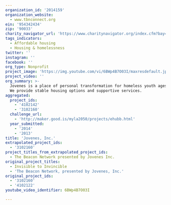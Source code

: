 ```yaml
---
organization_id: '2014159'
organization_website:
  - www.tbnconnect.org
ein: '954342434'
zip: '90033'
charity_navigator_url: 'https://www.charitynavigator.org/index.cfm?bay=search.profile&ein=954342434'
tags_indicators:
  - Affordable housing
  - Housing & homelessness
twitter: ''
instagram: ''
facebook: ''
org_type: Nonprofit
project_image: 'https://img.youtube.com/vi/6BWp4B7O03I/maxresdefault.jpg'
project_video: ''
org_summary: >-
  Jovenes is a place of personal transformation for homeless youth ages 18-25.
  We provide stable housing options and supportive services.
aggregated:
  project_ids:
    - '4102142'
    - '3102160'
  challenge_url:
    - 'http://maker.good.is/myla2050/projects/ehubb.html'
  year_submitted:
    - '2014'
    - '2013'
title: 'Jovenes, Inc.'
extrapolated_project_ids:
  - '3102160'
project_titles_from_extrapolated_project_ids:
  - The Beacon Network presented by Jovenes Inc.
original_project_titles:
  - Invisible to Invincible
  - 'The Beacon Network, presented by Jovenes, Inc.'
original_project_ids:
  - '3102160'
  - '4102122'
youtube_video_identifier: 6BWp4B7O03I

---
```

